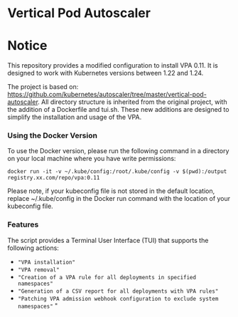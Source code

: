 # Vertical Pod Autoscaler


# Notice

This repository provides a modified configuration to install VPA 0.11. It is designed to work with Kubernetes versions between 1.22 and 1.24.

The project is based on: https://github.com/kubernetes/autoscaler/tree/master/vertical-pod-autoscaler. All directory structure is inherited from the original project, with the addition of a Dockerfile and tui.sh. These new additions are designed to simplify the installation and usage of the VPA.

### Using the Docker Version
To use the Docker version, please run the following command in a directory on your local machine where you have write permissions:

```
docker run -it -v ~/.kube/config:/root/.kube/config -v $(pwd):/output registry.xx.com/repo/vpa:0.11
```

Please note, if your kubeconfig file is not stored in the default location, replace ~/.kube/config in the Docker run command with the location of your kubeconfig file.

### Features
The script provides a Terminal User Interface (TUI) that supports the following actions:

* `"VPA installation"`
* `"VPA removal"`
* `"Creation of a VPA rule for all deployments in specified namespaces"`
* `"Generation of a CSV report for all deployments with VPA rules"`
* `"Patching VPA admission webhook configuration to exclude system namespaces"`
"
